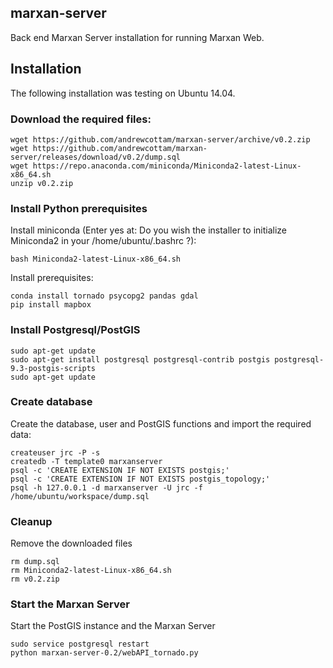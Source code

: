 ## marxan-server
Back end Marxan Server installation for running Marxan Web. 

## Installation
The following installation was testing on Ubuntu 14.04.   
### Download the required files:  
```
wget https://github.com/andrewcottam/marxan-server/archive/v0.2.zip    
wget https://github.com/andrewcottam/marxan-server/releases/download/v0.2/dump.sql  
wget https://repo.anaconda.com/miniconda/Miniconda2-latest-Linux-x86_64.sh  
unzip v0.2.zip   
```
### Install Python prerequisites
Install miniconda (Enter yes at: Do you wish the installer to initialize Miniconda2 in your /home/ubuntu/.bashrc ?):  
```
bash Miniconda2-latest-Linux-x86_64.sh  
```  
Install prerequisites:  
```  
conda install tornado psycopg2 pandas gdal  
pip install mapbox  
```  
### Install Postgresql/PostGIS
```
sudo apt-get update  
sudo apt-get install postgresql postgresql-contrib postgis postgresql-9.3-postgis-scripts  
sudo apt-get update  
```
### Create database  
Create the database, user and PostGIS functions and import the required data:
```  
createuser jrc -P -s  
createdb -T template0 marxanserver  
psql -c 'CREATE EXTENSION IF NOT EXISTS postgis;'   
psql -c 'CREATE EXTENSION IF NOT EXISTS postgis_topology;'  
psql -h 127.0.0.1 -d marxanserver -U jrc -f /home/ubuntu/workspace/dump.sql  
```
### Cleanup
Remove the downloaded files  
```
rm dump.sql   
rm Miniconda2-latest-Linux-x86_64.sh   
rm v0.2.zip  
```
### Start the Marxan Server
Start the PostGIS instance and the Marxan Server  
```
sudo service postgresql restart  
python marxan-server-0.2/webAPI_tornado.py  
```
